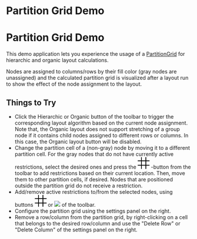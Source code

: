 <!--
 //////////////////////////////////////////////////////////////////////////////
 // @license
 // This file is part of yFiles for HTML 2.6.
 // Use is subject to license terms.
 //
 // Copyright (c) 2000-2024 by yWorks GmbH, Vor dem Kreuzberg 28,
 // 72070 Tuebingen, Germany. All rights reserved.
 //
 //////////////////////////////////////////////////////////////////////////////
-->
# Partition Grid Demo

# Partition Grid Demo

This demo application lets you experience the usage of a [PartitionGrid](https://docs.yworks.com/yfileshtml/#/api/PartitionGrid) for hierarchic and organic layout calculations.

Nodes are assigned to columns/rows by their fill color (gray nodes are unassigned) and the calculated partition grid is visualized after a layout run to show the effect of the node assignment to the layout.

## Things to Try

- Click the Hierarchic or Organic button of the toolbar to trigger the corresponding layout algorithm based on the current node assignment. Note that, the Organic layout does not support stretching of a group node if it contains child nodes assigned to different rows or columns. In this case, the Organic layout button will be disabled.
- Change the partition cell of a (non-gray) node by moving it to a different partition cell. For the gray nodes that do not have currently active restrictions, select the desired ones and press the ![](resources/grid-16.svg) -button from the toolbar to add restrictions based on their current location. Then, move them to other partition cells, if desired. Nodes that are positioned outside the partition grid do not receive a restriction.
- Add/remove active restrictions to/from the selected nodes, using buttons ![](resources/grid-16.svg) or ![](../../resources/icons/delete2-16.svg) of the toolbar.
- Configure the partition grid using the settings panel on the right.
- Remove a row/column from the partition grid, by right-clicking on a cell that belongs to the desired row/column and use the "Delete Row" or "Delete Column" of the settings panel on the right.
